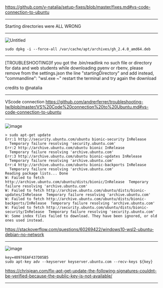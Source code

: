 https://github.com/v-natalia/setup-fixes/blob/master/fixes.md#vs-code-connection-to-ubuntu

---------------

Starting directories were ALL WRONG

---------------


![Untitled](https://user-images.githubusercontent.com/45776359/148554395-416581b4-0434-4cfa-afab-a911ed694cf2.png)

`sudo dpkg -i --force-all /var/cache/apt/archives/gh_2.4.0_amd64.deb`


-----------------

[TROUBLESHOOTING]If you got the .bin/readlink no such file or directory  for data and web students while downloading pyenv or rbenv, please remove from the settings.json the line
"startingDirectory" 
and add instead,
"commandline": "wsl.exe ~"
restart the terminal and try again the download


credits to @natalia

--------------
VScode connection
https://github.com/andrerferrer/troubleshooting-lw/blob/master/VS%20Code%20connection%20to%20Ubuntu.md#vs-code-connection-to-ubuntu


--------------

![image](https://user-images.githubusercontent.com/45776359/148555671-055a9f87-a8b2-4158-8cf7-e6a242be3aae.png)
```
> sudo apt-get update
Err:1 http://security.ubuntu.com/ubuntu bionic-security InRelease
  Temporary failure resolving 'security.ubuntu.com'
Err:2 http://archive.ubuntu.com/ubuntu bionic InRelease
  Temporary failure resolving 'archive.ubuntu.com'
Err:3 http://archive.ubuntu.com/ubuntu bionic-updates InRelease
  Temporary failure resolving 'archive.ubuntu.com'
Err:4 http://archive.ubuntu.com/ubuntu bionic-backports InRelease
  Temporary failure resolving 'archive.ubuntu.com'
Reading package lists... Done
W: Failed to fetch http://archive.ubuntu.com/ubuntu/dists/bionic/InRelease  Temporary failure resolving 'archive.ubuntu.com'
W: Failed to fetch http://archive.ubuntu.com/ubuntu/dists/bionic-updates/InRelease  Temporary failure resolving 'archive.ubuntu.com'
W: Failed to fetch http://archive.ubuntu.com/ubuntu/dists/bionic-backports/InRelease  Temporary failure resolving 'archive.ubuntu.com'
W: Failed to fetch http://security.ubuntu.com/ubuntu/dists/bionic-security/InRelease  Temporary failure resolving 'security.ubuntu.com'
W: Some index files failed to download. They have been ignored, or old ones used instead.
```

https://stackoverflow.com/questions/60269422/windows10-wsl2-ubuntu-debian-no-network

------------------

![image](https://user-images.githubusercontent.com/45776359/148558965-01719c46-4b2a-43b8-8fcc-f009ce94a29e.png)

```
key=40976EAF437D05B5
sudo apt-key adv --keyserver keyserver.ubuntu.com --recv-keys ${key}
```
https://chrisjean.com/fix-apt-get-update-the-following-signatures-couldnt-be-verified-because-the-public-key-is-not-available/


-----------------------
